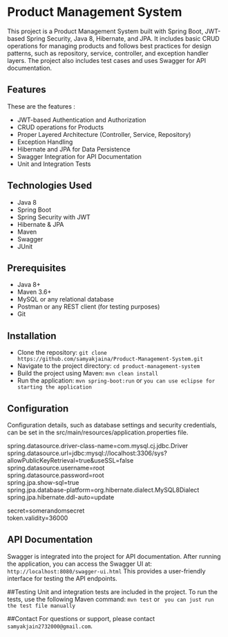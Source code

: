 
# Product Management System
This project is a Product Management System built with Spring Boot, JWT-based Spring Security, Java 8, Hibernate, and JPA. It includes basic CRUD operations for managing products and follows best practices for design patterns, such as repository, service, controller, and exception handler layers. The project also includes test cases and uses Swagger for API documentation.

## Features

These are the features :

- JWT-based Authentication and Authorization
- CRUD operations for Products
- Proper Layered Architecture (Controller, Service, Repository)
- Exception Handling
- Hibernate and JPA for Data Persistence
- Swagger Integration for API Documentation
- Unit and Integration Tests

## Technologies Used

- Java 8
- Spring Boot
- Spring Security with JWT
- Hibernate & JPA
- Maven
- Swagger
- JUnit

## Prerequisites

- Java 8+
- Maven 3.6+
- MySQL or any relational database
- Postman or any REST client (for testing purposes)
- Git

## Installation
- Clone the repository: `git clone https://github.com/samyakjaina/Product-Management-System.git`
- Navigate to the project directory: `cd product-management-system`
- Build the project using Maven: `mvn clean install`
- Run the application: `mvn spring-boot:run` or ` you can use eclipse for starting the application `

## Configuration
Configuration details, such as database settings and security credentials, can be set in the src/main/resources/application.properties file.

spring.datasource.driver-class-name=com.mysql.cj.jdbc.Driver     
spring.datasource.url=jdbc:mysql://localhost:3306/sys?allowPublicKeyRetrieval=true&useSSL=false          
spring.datasource.username=root            
spring.datasource.password=root          
spring.jpa.show-sql=true           
spring.jpa.database-platform=org.hibernate.dialect.MySQL8Dialect          
spring.jpa.hibernate.ddl-auto=update         

secret=somerandomsecret       
token.validity=36000           

## API Documentation
Swagger is integrated into the project for API documentation. After running the application, you can access the Swagger UI at: `http://localhost:8080/swagger-ui.html` 
This provides a user-friendly interface for testing the API endpoints.

##Testing
Unit and integration tests are included in the project. To run the tests, use the following Maven command: `mvn test` or ` you can just run the test file manually` 

##Contact
For questions or support, please contact `samyakjain2732000@gmail.com`.


